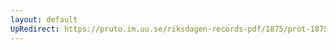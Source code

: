 ```yaml
---
layout: default
UpRedirect: https://pruto.im.uu.se/riksdagen-records-pdf/1875/prot-1875--ak--051/prot-1875--ak--051_027.pdf
---
```

